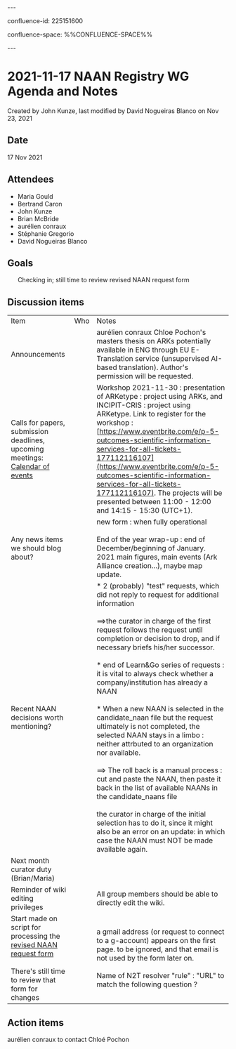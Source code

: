 \---

confluence-id: 225151600

confluence-space: %%CONFLUENCE-SPACE%%

\---

2021-11-17 NAAN Registry WG Agenda and Notes
============================================

Created by John Kunze, last modified by David Nogueiras Blanco on Nov 23, 2021

Date
----

17 Nov 2021

Attendees
---------

*   Maria Gould 
*   Bertrand Caron 
*   John Kunze 
*   Brian McBride 
*   aurélien conraux 
*   Stéphanie Gregorio
*   David Nogueiras Blanco

Goals
-----

      Checking in; still time to review revised NAAN request form

Discussion items
----------------

|     |     |     |
| --- | --- | --- |
| Item | Who | Notes |
| Announcements |     | aurélien conraux Chloe Pochon's masters thesis on ARKs potentially available in ENG through EU E-Translation service (unsupervised AI-based translation). Author's permission will be requested. |
| Calls for papers, submission deadlines, upcoming meetings: [Calendar of events](Calendar-of-events_208341505.html) |     | Workshop 2021-11-30 : presentation of ARKetype : project using ARKs, and INCIPIT-CRIS : project using ARKetype. Link to register for the workshop : [https://www.eventbrite.com/e/p-5-outcomes-scientific-information-services-for-all-tickets-177112116107](https://www.eventbrite.com/e/p-5-outcomes-scientific-information-services-for-all-tickets-177112116107). The projects will be presented between 11:00 - 12:00 and 14:15 - 15:30 (UTC+1). |
| Any news items we should blog about? |     | new form : when fully operational<br><br>End of the year wrap-up : end of December/beginning of January. 2021 main figures, main events (Ark Alliance creation...), maybe map update. |
| Recent NAAN decisions worth mentioning? |     | *   2 (probably) "test" requests, which did not reply to request for additional information <br><br>\==>the curator in charge of the first request follows the request until completion or decision to drop, and if necessary briefs his/her successor.<br><br>*   end of Learn&Go series of requests : it is vital to always check whether a company/institution has already a NAAN<br><br>*   When a new NAAN is selected in the candidate\_naan file but the request ultimately is not completed, the selected NAAN stays in a limbo : neither attrbuted to an organization nor available.<br><br>\==> The roll back is a manual process : cut and paste the NAAN, then paste it back in the list of available NAANs in the candidate\_naans file<br><br>the curator in charge of the initial selection has to do it, since it might also be an error on an update: in which case the NAAN must NOT be made available again. |
| Next month curator duty (Brian/Maria) |     |     |
| Reminder of wiki editing privileges |     | All group members should be able to directly edit the wiki. |
| Start made on script for processing the [revised NAAN request form](https://docs.google.com/forms/d/1EhU84S3h-Bqgd0T1ZHPnA8lnwX2QEiIXpZxy3uF9a1M/edit)<br><br>There's still time to review that form for changes |     | a gmail address (or request to connect to a g-account) appears on the first page. to be ignored, and that email is not used by the form later on.<br><br>Name of N2T resolver "rule" : "URL" to match the following question ? |

Action items
------------

aurélien conraux to contact Chloé Pochon